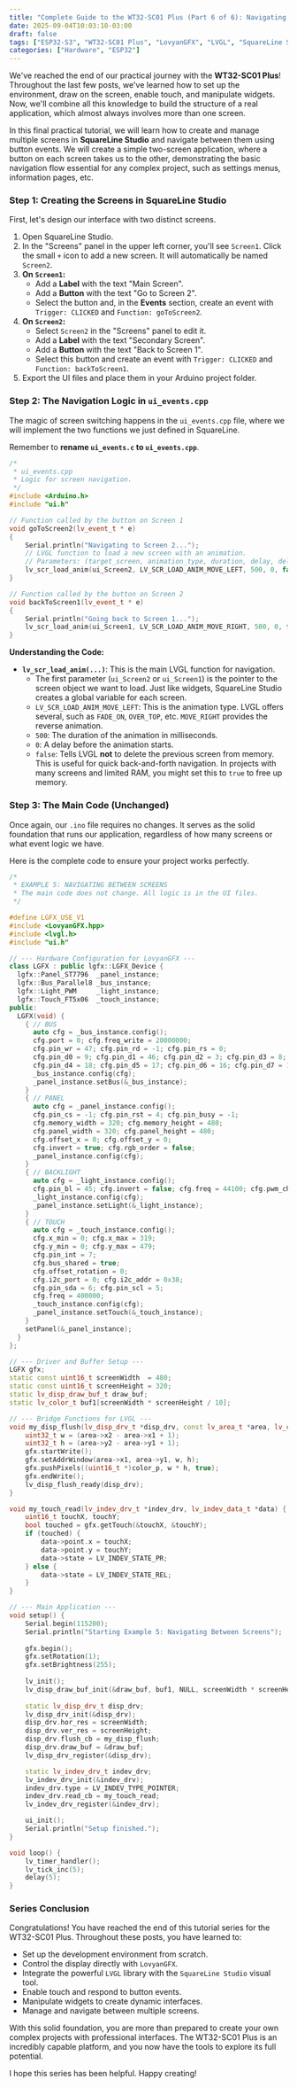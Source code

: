 ```yaml
---
title: "Complete Guide to the WT32-SC01 Plus (Part 6 of 6): Navigating Between Screens"
date: 2025-09-04T10:03:10-03:00
draft: false
tags: ["ESP32-S3", "WT32-SC01 Plus", "LovyanGFX", "LVGL", "SquareLine Studio", "Screens", "UI"]
categories: ["Hardware", "ESP32"]
---
```


We've reached the end of our practical journey with the **WT32-SC01 Plus**! Throughout the last few posts, we've learned how to set up the environment, draw on the screen, enable touch, and manipulate widgets. Now, we'll combine all this knowledge to build the structure of a real application, which almost always involves more than one screen.

In this final practical tutorial, we will learn how to create and manage multiple screens in **SquareLine Studio** and navigate between them using button events. We will create a simple two-screen application, where a button on each screen takes us to the other, demonstrating the basic navigation flow essential for any complex project, such as settings menus, information pages, etc.

### Step 1: Creating the Screens in SquareLine Studio

First, let's design our interface with two distinct screens.

1. Open SquareLine Studio.
2. In the "Screens" panel in the upper left corner, you'll see `Screen1`. Click the small `+` icon to add a new screen. It will automatically be named `Screen2`.
3. **On `Screen1`:**
   * Add a **Label** with the text "Main Screen".
   * Add a **Button** with the text "Go to Screen 2".
   * Select the button and, in the **Events** section, create an event with `Trigger: CLICKED` and `Function: goToScreen2`.
4. **On `Screen2`:**
   * Select `Screen2` in the "Screens" panel to edit it.
   * Add a **Label** with the text "Secondary Screen".
   * Add a **Button** with the text "Back to Screen 1".
   * Select this button and create an event with `Trigger: CLICKED` and `Function: backToScreen1`.
5. Export the UI files and place them in your Arduino project folder.

### Step 2: The Navigation Logic in `ui_events.cpp`

The magic of screen switching happens in the `ui_events.cpp` file, where we will implement the two functions we just defined in SquareLine.

Remember to **rename `ui_events.c` to `ui_events.cpp`**.

```cpp
/*
 * ui_events.cpp
 * Logic for screen navigation.
 */
#include <Arduino.h>
#include "ui.h"

// Function called by the button on Screen 1
void goToScreen2(lv_event_t * e)
{
    Serial.println("Navigating to Screen 2...");
    // LVGL function to load a new screen with an animation.
    // Parameters: (target_screen, animation_type, duration, delay, delete_old)
    lv_scr_load_anim(ui_Screen2, LV_SCR_LOAD_ANIM_MOVE_LEFT, 500, 0, false);
}

// Function called by the button on Screen 2
void backToScreen1(lv_event_t * e)
{
    Serial.println("Going back to Screen 1...");
    lv_scr_load_anim(ui_Screen1, LV_SCR_LOAD_ANIM_MOVE_RIGHT, 500, 0, false);
}
```
**Understanding the Code:**

* **`lv_scr_load_anim(...)`**: This is the main LVGL function for navigation.
    * The first parameter (`ui_Screen2` or `ui_Screen1`) is the pointer to the screen object we want to load. Just like widgets, SquareLine Studio creates a global variable for each screen.
    * `LV_SCR_LOAD_ANIM_MOVE_LEFT`: This is the animation type. LVGL offers several, such as `FADE_ON`, `OVER_TOP`, etc. `MOVE_RIGHT` provides the reverse animation.
    * `500`: The duration of the animation in milliseconds.
    * `0`: A delay before the animation starts.
    * `false`: Tells LVGL **not** to delete the previous screen from memory. This is useful for quick back-and-forth navigation. In projects with many screens and limited RAM, you might set this to `true` to free up memory.

### Step 3: The Main Code (Unchanged)

Once again, our `.ino` file requires no changes. It serves as the solid foundation that runs our application, regardless of how many screens or what event logic we have.

Here is the complete code to ensure your project works perfectly.

```cpp
/*
 * EXAMPLE 5: NAVIGATING BETWEEN SCREENS
 * The main code does not change. All logic is in the UI files.
 */

#define LGFX_USE_V1
#include <LovyanGFX.hpp>
#include <lvgl.h>
#include "ui.h"

// --- Hardware Configuration for LovyanGFX ---
class LGFX : public lgfx::LGFX_Device {
  lgfx::Panel_ST7796  _panel_instance;
  lgfx::Bus_Parallel8 _bus_instance;
  lgfx::Light_PWM     _light_instance;
  lgfx::Touch_FT5x06  _touch_instance;
public:
  LGFX(void) {
    { // BUS
      auto cfg = _bus_instance.config();
      cfg.port = 0; cfg.freq_write = 20000000;
      cfg.pin_wr = 47; cfg.pin_rd = -1; cfg.pin_rs = 0;
      cfg.pin_d0 = 9; cfg.pin_d1 = 46; cfg.pin_d2 = 3; cfg.pin_d3 = 8;
      cfg.pin_d4 = 18; cfg.pin_d5 = 17; cfg.pin_d6 = 16; cfg.pin_d7 = 15;
      _bus_instance.config(cfg);
      _panel_instance.setBus(&_bus_instance);
    }
    { // PANEL
      auto cfg = _panel_instance.config();
      cfg.pin_cs = -1; cfg.pin_rst = 4; cfg.pin_busy = -1;
      cfg.memory_width = 320; cfg.memory_height = 480;
      cfg.panel_width = 320; cfg.panel_height = 480;
      cfg.offset_x = 0; cfg.offset_y = 0;
      cfg.invert = true; cfg.rgb_order = false;
      _panel_instance.config(cfg);
    }
    { // BACKLIGHT
      auto cfg = _light_instance.config();
      cfg.pin_bl = 45; cfg.invert = false; cfg.freq = 44100; cfg.pwm_channel = 7;
      _light_instance.config(cfg);
      _panel_instance.setLight(&_light_instance);
    }
    { // TOUCH
      auto cfg = _touch_instance.config();
      cfg.x_min = 0; cfg.x_max = 319;
      cfg.y_min = 0; cfg.y_max = 479;
      cfg.pin_int = 7;
      cfg.bus_shared = true;
      cfg.offset_rotation = 0;
      cfg.i2c_port = 0; cfg.i2c_addr = 0x38;
      cfg.pin_sda = 6; cfg.pin_scl = 5;
      cfg.freq = 400000;
      _touch_instance.config(cfg);
      _panel_instance.setTouch(&_touch_instance);
    }
    setPanel(&_panel_instance);
  }
};

// --- Driver and Buffer Setup ---
LGFX gfx; 
static const uint16_t screenWidth  = 480;
static const uint16_t screenHeight = 320;
static lv_disp_draw_buf_t draw_buf;
static lv_color_t buf1[screenWidth * screenHeight / 10];

// --- Bridge Functions for LVGL ---
void my_disp_flush(lv_disp_drv_t *disp_drv, const lv_area_t *area, lv_color_t *color_p) {
    uint32_t w = (area->x2 - area->x1 + 1);
    uint32_t h = (area->y2 - area->y1 + 1);
    gfx.startWrite();
    gfx.setAddrWindow(area->x1, area->y1, w, h);
    gfx.pushPixels((uint16_t *)color_p, w * h, true);
    gfx.endWrite();
    lv_disp_flush_ready(disp_drv);
}

void my_touch_read(lv_indev_drv_t *indev_drv, lv_indev_data_t *data) {
    uint16_t touchX, touchY;
    bool touched = gfx.getTouch(&touchX, &touchY);
    if (touched) {
        data->point.x = touchX;
        data->point.y = touchY;
        data->state = LV_INDEV_STATE_PR;
    } else {
        data->state = LV_INDEV_STATE_REL;
    }
}

// --- Main Application ---
void setup() {
    Serial.begin(115200);
    Serial.println("Starting Example 5: Navigating Between Screens");
    
    gfx.begin();
    gfx.setRotation(1);
    gfx.setBrightness(255);
    
    lv_init();
    lv_disp_draw_buf_init(&draw_buf, buf1, NULL, screenWidth * screenHeight / 10);
    
    static lv_disp_drv_t disp_drv;
    lv_disp_drv_init(&disp_drv);
    disp_drv.hor_res = screenWidth;
    disp_drv.ver_res = screenHeight;
    disp_drv.flush_cb = my_disp_flush;
    disp_drv.draw_buf = &draw_buf;
    lv_disp_drv_register(&disp_drv);

    static lv_indev_drv_t indev_drv;
    lv_indev_drv_init(&indev_drv);
    indev_drv.type = LV_INDEV_TYPE_POINTER;
    indev_drv.read_cb = my_touch_read;
    lv_indev_drv_register(&indev_drv);

    ui_init(); 
    Serial.println("Setup finished.");
}

void loop() {
    lv_timer_handler();
    lv_tick_inc(5);
    delay(5);
}
```
### Series Conclusion

Congratulations! You have reached the end of this tutorial series for the WT32-SC01 Plus. Throughout these posts, you have learned to:

* Set up the development environment from scratch.
* Control the display directly with `LovyanGFX`.
* Integrate the powerful `LVGL` library with the `SquareLine Studio` visual tool.
* Enable touch and respond to button events.
* Manipulate widgets to create dynamic interfaces.
* Manage and navigate between multiple screens.

With this solid foundation, you are more than prepared to create your own complex projects with professional interfaces. The WT32-SC01 Plus is an incredibly capable platform, and you now have the tools to explore its full potential.

I hope this series has been helpful. Happy creating!